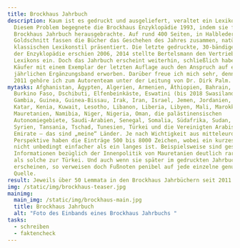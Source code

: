 ```yaml
---
title: Brockhaus Jahrbuch
description: Kaum ist es gedruckt und ausgeliefert, veraltet ein Lexikon schon.
  Diesem Problem begegnete die Brockhaus Enzyklopädie 1993, indem sie fortan ein
  Brockhaus Jahrbuch herausgebrachte. Auf rund 400 Seiten, in Halbleder und mit
  Goldschnitt fassen die Bücher das Geschehen des Jahres zusammen, natürlich im
  klassischen Lexikonstil präsentiert. Die letzte gedruckte, 30-bändige Ausgabe
  der Enzyklopädie erschien 2006, 2014 stellte Bertelsmann den Vertrieb des
  Lexikons ein. Doch das Jahrbuch erscheint weiterhin, schließlich haben die
  Käufer mit einem Exemplar der letzten Auflage auch den Anspruch auf einen
  jährlichen Ergänzungsband erworben. Darüber freue ich mich sehr, denn seit
  2011 gehöre ich zum Autorenteam unter der Leitung von Dr. Dirk Palm.
mytasks: Afghanistan, Ägypten, Algerien, Armenien, Äthiopien, Bahrain, Brunei,
  Burkino Faso, Dschibuti, Elfenbeinkäste, Eswatini (bis 2018 Swasiland),
  Gambia, Guinea, Guinea-Bissau, Irak, Iran, Israel, Jemen, Jordanien, Kamerun,
  Katar, Kenia, Kuwait, Lesotho, Libanon, Liberia, Libyen, Mali, Marokko,
  Mauretanien, Namibia, Niger, Nigeria, Oman, die palästinensischen
  Autonomiegebiete, Saudi-Arabien, Senegal, Somalia, Südafrika, Sudan, Südsudan,
  Syrien, Tansania, Tschad, Tunesien, Türkei und die Vereinigten Arabischen
  Emirate – das sind „meine“ Länder. Je nach Wichtigkeit aus mitteleuropäischer
  Perspektive haben die Einträge 500 bis 8000 Zeichen, wobei ein kurzes Lemma
  nicht unbedingt einfacher als ein langes ist. Beispielsweise sind gesicherte
  Informationen bezüglich der Innenpolitik von Mauretanien deutlich rarer gesät
  als solche zur Türkei. Und auch wenn sie später im gedruckten Jahrbuch nicht
  erscheinen, so verweisen doch Fußnoten penibel auf jede einzelne genutzte
  Quelle.
result: Jeweils über 50 Lemmata in den Brockhaus Jahrbüchern seit 2011
img: /static/img/brockhaus-teaser.jpg
mainimg:
  main_img: /static/img/brockhaus-main.jpg
  title: Brockhaus Jahrbuch
  alt: "Foto des Einbands eines Brockhaus Jahrbuchs "
tasks:
  - schreiben
  - faktencheck
---
```

